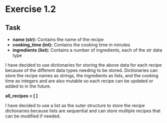 # Exercise 1.2
## Task
- **name (str):** Contains the name of the recipe
- **cooking_time (int):** Contains the cooking time in minutes
- **ingredients (list):** Contains a number of ingredients, each of the str data type

I have decided to use dictionaries for storing the above data for each recipe because of the different data types needing to be stored.  Dictionaries can store the recipe names as strings, the ingredients as lists, and the cooking time as integers and are also mutable so each recipe can be updated or added to in the future.

**all_recipes = [ ]**

I have decided to use a list as the outer structure to store the recipe dictionaries because lists are sequential and can store multiple recipes that can be modified if needed.
